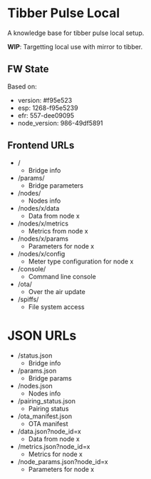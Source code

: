 # Tibber Pulse Local

A knowledge base for tibber pulse local setup.

**WIP**: Targetting local use with mirror to tibber.

## FW State

Based on:

* version: #f95e523
* esp: 1268-f95e5239
* efr: 557-dee09095
* node_version: 986-49df5891

## Frontend URLs

* /
  * Bridge info
* /params/
  * Bridge parameters
* /nodes/
  * Nodes info
* /nodes/x/data
  * Data from node x
* /nodes/x/metrics
  * Metrics from node x
* /nodes/x/params
  * Parameters for node x
* /nodes/x/config
  * Meter type configuration for node x
* /console/
  * Command line console
* /ota/
  * Over the air update
* /spiffs/
  * File system access

# JSON URLs

* /status.json
  * Bridge info
* /params.json
  * Bridge params
* /nodes.json
  * Nodes info
* /pairing_status.json
  * Pairing status
* /ota_manifest.json
  * OTA manifest
* /data.json?node_id=x
  * Data from node x
* /metrics.json?node_id=x
  * Metrics for node x
* /node_params.json?node_id=x
  * Parameters for node x
